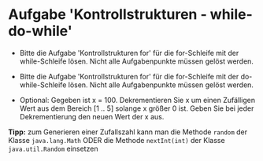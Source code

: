 # Aufgabe 'Kontrollstrukturen - while-do-while' 

- Bitte die Aufgabe 'Kontrollstrukturen for' für die for-Schleife mit der while-Schleife lösen. Nicht alle Aufgabenpunkte müssen gelöst werden.


- Bitte die Aufgabe 'Kontrollstrukturen for' für die for-Schleife mit der do-while-Schleife lösen.  Nicht alle Aufgabenpunkte müssen gelöst werden.


- Optional: Gegeben ist x = 100. Dekrementieren Sie x um einen Zufälligen Wert aus dem Bereich [1 .. 5] solange x größer 0 ist. Geben Sie bei jeder Dekrementierung den neuen Wert der x aus.

**Tipp:** zum Generieren einer Zufallszahl kann man die Methode `random` der Klasse `java.lang.Math` ODER die Methode `nextInt(int)` der Klasse `java.util.Random` einsetzen
